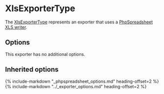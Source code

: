 # XlsExporterType

The [XlsExporterType](https://github.com/Kreyu/data-table-bundle/blob/main/src/Bridge/PhpSpreadsheet/Exporter/Type/XlsExporterType.php) represents an exporter that uses a [PhpSpreadsheet XLS writer](https://github.com/PHPOffice/PhpSpreadsheet/blob/master/src/PhpSpreadsheet/Writer/Xls.php).

## Options

This exporter has no additional options.

## Inherited options

{% include-markdown "_phpspreadsheet_options.md" heading-offset=2 %}
{% include-markdown "../_exporter_options.md" heading-offset=2 %}
